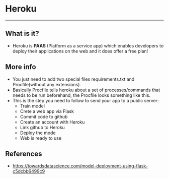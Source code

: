 # Heroku
***

## What is it?
- Heroku is **PAAS** (Platform as a service app) which enables developers to deploy their applications on the web and it does offer a free plan!

## More info
- You just need to add two special files requirements.txt and Procfile(without any extensions).
- Basically Procfile tells heroku about a set of processes/commands that needs to be run beforehand, the Procfile looks something like this.
- This is the step you need to follow to send your app to a public server:
  - Train model
  - Crete a web app via Flask
  - Commit code to github
  - Create an account with Heroku
  - Link github to Heroku
  - Deploy the mode
  - Web is ready to use

## References
- https://towardsdatascience.com/model-deployment-using-flask-c5dcbb6499c9
